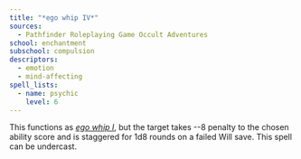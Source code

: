 ```yaml
---
title: "*ego whip IV*"
sources:
  - Pathfinder Roleplaying Game Occult Adventures
school: enchantment
subschool: compulsion
descriptors:
  - emotion
  - mind-affecting
spell_lists:
  - name: psychic
    level: 6
---
```


This functions as [*ego whip I*](/spells/ego-whip-i/), but the target takes --8 penalty to the chosen ability score and is staggered for 1d8 rounds on a failed Will save. This spell can be undercast.

